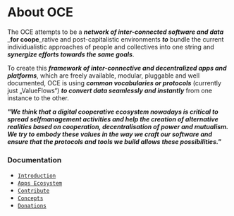 # About OCE

The OCE attempts to be a _**network of inter-connected software and data**_ _**for coope**_rative and post-capitalistic environments _**to**_ bundle the current individualistic approaches of people and collectives into one string and _**synergize efforts towards the same goals**_.

To create this _**framework of inter-connective and decentralized apps and platforms**_, which are freely available, modular, pluggable and well documented, OCE is using _**common vocabularies or protocols**_ \(currently just „ValueFlows“\) _**to convert data seamlessly and instantly**_ from one instance to the other.





_**"We think that a digital cooperative ecosystem nowadays is critical to spread self­management activities and help the creation of alternative realities based on cooperation, decentralisation of power and mutualism. We try to embody these values in the way we craft our software and ensure that the protocols and tools we build allows these possibilities."**_ 

### Documentation

* [`Introduction`](../apps-ecosystem/get-started.md)
* [`Apps Ecosystem`]()
* [`Contribute`](../apps-ecosystem/requirements.md)
* [`Concepts`](../faq/ocw.md)
* [`Donations`](../contribute-1/donations.md)


